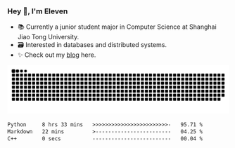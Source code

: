 ### Hey 👋, I'm Eleven

- 📚 Currently a junior student major in Computer Science at Shanghai Jiao Tong University.
- 🗃️ Interested in databases and distributed systems.
- ✨ Check out my [blog](https://blog.eleven.wiki) here.

![github contribution grid snake animation](https://raw.githubusercontent.com/El-even-11/El-even-11/output/github-contribution-grid-snake.svg)

<!--START_SECTION:waka-->

```text
Python     8 hrs 33 mins   >>>>>>>>>>>>>>>>>>>>>>>>-   95.71 %
Markdown   22 mins         >------------------------   04.25 %
C++        0 secs          -------------------------   00.04 %
```

<!--END_SECTION:waka-->
